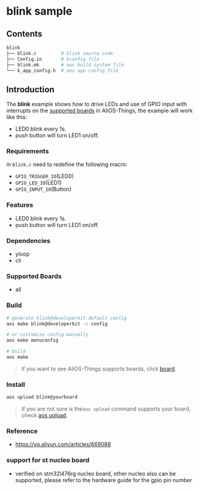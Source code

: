 # blink sample

## Contents

```sh
blink
├── blink.c         # blink source code
├── Config.in       # kconfig file
├── blink.mk        # aos build system file
└── k_app_config.h  # aos app config file
```

## Introduction

The **blink** example shows how to drive LEDs and use of GPIO input with interrupts on the [supported boards](../../../board) in AliOS-Things, the example will work like this:
* LED0 blink every 1s.
* push button will turn LED1 on/off.

### Requirements

in `blink.c` need to redefine the following macro:
* `GPIO_TRIGGER_IO`(LED0)
* `GPIO_LED_IO`(LED1)
* `GPIO_INPUT_IO`(Button)

### Features

* LED0 blink every 1s.
* push button will turn LED1 on/off.

### Dependencies

* yloop
* cli

### Supported Boards

- all

### Build

```sh
# generate blink@developerkit default config
aos make blink@developerkit -c config

# or customize config manually
aos make menuconfig

# build
aos make
```

> if you want to see AliOS-Things supports boards, click [board](../../../board).

### Install

```sh
aos upload blink@yourboard
```

> if you are not sure is the`aos upload` command supports your board, check [aos upload](../../../build/site_scons/upload).

### Reference

* https://yq.aliyun.com/articles/669088

### support for st nucleo board
* verified on stm32l476rg nucleo board, other nucleo also can be supported, please refer to the hardware guide for the gpio pin number
